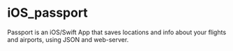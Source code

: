 # iOS_passport
Passport is an iOS/Swift App that saves locations and info about your flights and airports, using JSON and web-server.
